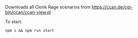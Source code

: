 Downloads all Clonk Rage scenarios from https://ccan.de/cgi-bin/ccan/ccan-view.pl

To start:

```
npm i && npm run start
```
